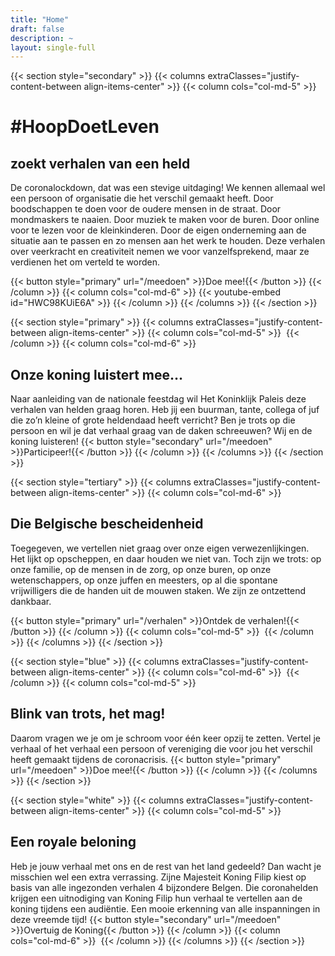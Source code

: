 ```yaml
---
title: "Home"
draft: false
description: ~
layout: single-full
---
```


{{< section style="secondary" >}}
{{< columns extraClasses="justify-content-between align-items-center" >}}
{{< column cols="col-md-5" >}}
# #HoopDoetLeven
## zoekt verhalen van een held
De coronalockdown, dat was een stevige uitdaging! We kennen allemaal wel een persoon of organisatie die het verschil gemaakt heeft. Door boodschappen te doen voor de oudere mensen in de straat. Door mondmaskers te naaien. Door muziek te maken voor de buren. Door online voor te lezen voor de kleinkinderen. Door de eigen onderneming aan de situatie aan te passen en zo mensen aan het werk te houden. Deze verhalen over veerkracht en creativiteit nemen we voor vanzelfsprekend, maar ze verdienen het om verteld te worden.

{{< button style="primary" url="/meedoen" >}}Doe mee!{{< /button >}}
{{< /column >}}
{{< column cols="col-md-6" >}}
{{< youtube-embed id="HWC98KUiE6A" >}}
{{< /column >}}
{{< /columns >}}
{{< /section >}}

{{< section style="primary" >}}
{{< columns extraClasses="justify-content-between align-items-center" >}}
{{< column cols="col-md-5" >}}
<img src="/img/Herowit.png" alt="" class="img-fluid" />
{{< /column >}}
{{< column cols="col-md-6" >}}
## Onze koning luistert mee… 
Naar aanleiding van de nationale feestdag wil Het Koninklijk Paleis deze verhalen van helden graag horen. Heb jij een buurman, tante, collega of juf die zo’n kleine of grote heldendaad heeft verricht? Ben je trots op die persoon en wil je dat verhaal graag van de daken schreeuwen? Wij en de koning luisteren!
{{< button style="secondary" url="/meedoen" >}}Participeer!{{< /button >}}
{{< /column >}}
{{< /columns >}}
{{< /section >}}

{{< section style="tertiary" >}}
{{< columns extraClasses="justify-content-between align-items-center" >}}
{{< column cols="col-md-6" >}}
## Die Belgische bescheidenheid
Toegegeven, we vertellen niet graag over onze eigen verwezenlijkingen. Het lijkt op opscheppen, en daar houden we niet van. Toch zijn we trots: op onze familie, op de mensen in de zorg, op onze buren, op onze wetenschappers, op onze juffen en meesters, op al die spontane vrijwilligers die de handen uit de mouwen staken. We zijn ze ontzettend dankbaar.

{{< button style="primary" url="/verhalen" >}}Ontdek de verhalen!{{< /button >}}
{{< /column >}}
{{< column cols="col-md-5" >}}
<img src="/img/KermisWit.png" alt="" class="img-fluid" />
{{< /column >}}
{{< /columns >}}
{{< /section >}}

{{< section style="blue" >}}
{{< columns extraClasses="justify-content-between align-items-center" >}}
{{< column cols="col-md-6" >}}
<img src="/img/Doneer_Hero.png" alt="" class="img-fluid" />
{{< /column >}}
{{< column cols="col-md-5" >}}
## Blink van trots, het mag!
Daarom vragen we je om je schroom voor één keer opzij te zetten. Vertel je verhaal of het verhaal een persoon of vereniging die voor jou het verschil heeft gemaakt tijdens de coronacrisis. 
{{< button style="primary" url="/meedoen" >}}Doe mee!{{< /button >}}
{{< /column >}}
{{< /columns >}}
{{< /section >}}

{{< section style="white" >}}
{{< columns extraClasses="justify-content-between align-items-center" >}}
{{< column cols="col-md-5" >}}
## Een royale beloning
Heb je jouw verhaal met ons en de rest van het land gedeeld? Dan wacht je misschien wel een extra verrassing. Zijne Majesteit Koning Filip kiest op basis van alle ingezonden verhalen 4 bijzondere Belgen. Die coronahelden krijgen een uitnodiging van Koning Filip hun verhaal te vertellen aan de koning tijdens een audiëntie. Een mooie erkenning van alle inspanningen in deze vreemde tijd!
{{< button style="secondary" url="/meedoen" >}}Overtuig de Koning{{< /button >}}
{{< /column >}}
{{< column cols="col-md-6" >}}
<img src="/img/HeroZwart.png" alt="" class="img-fluid" />
{{< /column >}}
{{< /columns >}}
{{< /section >}}
